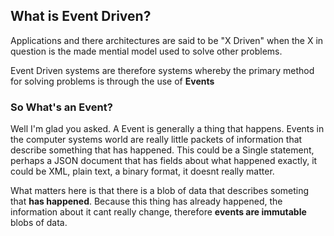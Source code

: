## What is Event Driven?
Applications and there architectures are said to be "X Driven" when the X in question is the made mential model used to solve other problems. 

Event Driven systems are therefore systems whereby the primary method for solving problems is through the use of **Events**

### So What's an Event?
Well I'm glad you asked. A Event is generally a thing that happens. Events in the computer systems world are really little packets of information that describe something that has happened. This could be a Single statement, perhaps a JSON document that has fields about what happened exactly, it could be XML, plain text, a binary format, it doesnt really matter. 

What matters here is that there is a blob of data that describes someting that **has happened**. 
Because this thing has already happened, the information about it cant really change, therefore **events are immutable** blobs of data. 